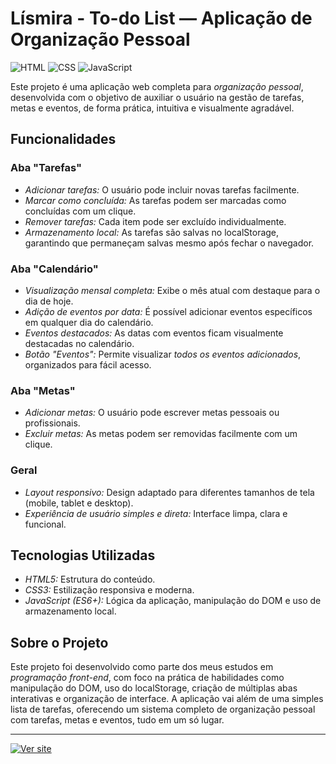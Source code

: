 # Lísmira - To-do List — Aplicação de Organização Pessoal

![HTML](https://img.shields.io/badge/HTML5-E34F26?style=flat&logo=html5&logoColor=white)
![CSS](https://img.shields.io/badge/CSS3-1572B6?style=flat&logo=css3&logoColor=white)
![JavaScript](https://img.shields.io/badge/JavaScript-F7DF1E?style=flat&logo=javascript&logoColor=black)

Este projeto é uma aplicação web completa para *organização pessoal*, desenvolvida com o objetivo de auxiliar o usuário na gestão de tarefas, metas e eventos, de forma prática, intuitiva e visualmente agradável.

## Funcionalidades

### Aba "Tarefas"
- *Adicionar tarefas:* O usuário pode incluir novas tarefas facilmente.
- *Marcar como concluída:* As tarefas podem ser marcadas como concluídas com um clique.
- *Remover tarefas:* Cada item pode ser excluído individualmente.
- *Armazenamento local:* As tarefas são salvas no localStorage, garantindo que permaneçam salvas mesmo após fechar o navegador.

### Aba "Calendário"
- *Visualização mensal completa:* Exibe o mês atual com destaque para o dia de hoje.
- *Adição de eventos por data:* É possível adicionar eventos específicos em qualquer dia do calendário.
- *Eventos destacados:* As datas com eventos ficam visualmente destacadas no calendário.
- *Botão "Eventos":* Permite visualizar *todos os eventos adicionados*, organizados para fácil acesso.

### Aba "Metas"
- *Adicionar metas:* O usuário pode escrever metas pessoais ou profissionais.
- *Excluir metas:* As metas podem ser removidas facilmente com um clique.

### Geral
- *Layout responsivo:* Design adaptado para diferentes tamanhos de tela (mobile, tablet e desktop).
- *Experiência de usuário simples e direta:* Interface limpa, clara e funcional.

## Tecnologias Utilizadas

- *HTML5:* Estrutura do conteúdo.
- *CSS3:* Estilização responsiva e moderna.
- *JavaScript (ES6+):* Lógica da aplicação, manipulação do DOM e uso de armazenamento local.

## Sobre o Projeto

Este projeto foi desenvolvido como parte dos meus estudos em *programação front-end*, com foco na prática de habilidades como manipulação do DOM, uso do localStorage, criação de múltiplas abas interativas e organização de interface. A aplicação vai além de uma simples lista de tarefas, oferecendo um sistema completo de organização pessoal com tarefas, metas e eventos, tudo em um só lugar.

---
[![Ver site](https://img.shields.io/badge/Ver%20projeto-Online-007ec6?style=for-the-badge&logo=github)](https://livianalanda.github.io/To-do-list/)
